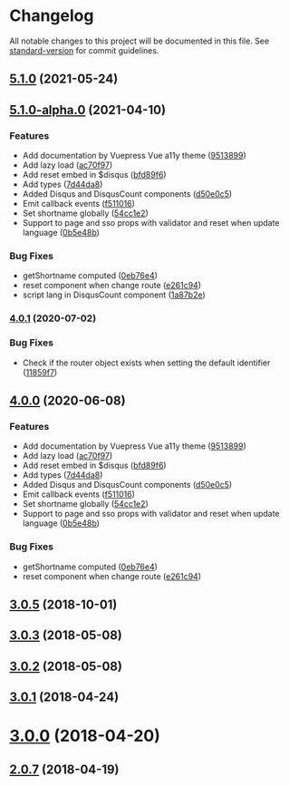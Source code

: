 # Changelog

All notable changes to this project will be documented in this file. See [standard-version](https://github.com/conventional-changelog/standard-version) for commit guidelines.

## [5.1.0](https://github.com/ktquez/vue-disqus/compare/v5.1.0-alpha.0...v5.1.0) (2021-05-24)

## [5.1.0-alpha.0](https://github.com/ktquez/vue-disqus/compare/v3.0.5...v5.1.0-alpha.0) (2021-04-10)


### Features

* Add documentation by Vuepress Vue a11y theme ([9513899](https://github.com/ktquez/vue-disqus/commit/95138994946f8e6b319d561b416c718c75f4f0ad))
* Add lazy load ([ac70f97](https://github.com/ktquez/vue-disqus/commit/ac70f97768fc20ea9dd5d3be8832275369a15353))
* Add reset embed in $disqus ([bfd89f6](https://github.com/ktquez/vue-disqus/commit/bfd89f65d6779e29940d938722713acfa50ba92f))
* Add types ([7d44da8](https://github.com/ktquez/vue-disqus/commit/7d44da87c9d98d758226099b0eb7c6b1ff865b2e))
* Added Disqus and DisqusCount components ([d50e0c5](https://github.com/ktquez/vue-disqus/commit/d50e0c54d5ad4c633c68924c4e9d0df1cee8d4af))
* Emit callback events ([f511016](https://github.com/ktquez/vue-disqus/commit/f5110169fbb00d25d8c00944670fd8ed561e5c5e))
* Set shortname globally ([54cc1e2](https://github.com/ktquez/vue-disqus/commit/54cc1e2c1baca5a587b058b0839a8f79e91925f7))
* Support to page and sso props with validator and reset when update language ([0b5e48b](https://github.com/ktquez/vue-disqus/commit/0b5e48ba3766c295cce4a0af5f73e8497851f028))


### Bug Fixes

* getShortname computed ([0eb76e4](https://github.com/ktquez/vue-disqus/commit/0eb76e45ed9b60cf36b3979b94a5500a6fed049e))
* reset component when change route ([e261c94](https://github.com/ktquez/vue-disqus/commit/e261c947018e5e5128a70e94cc0345ed086d54d0))
* script lang in DisqusCount component ([1a87b2e](https://github.com/ktquez/vue-disqus/commit/1a87b2e05569813dc185e50b4114d27540f929fc))

### [4.0.1](https://github.com/ktquez/vue-disqus/compare/v4.0.0...v4.0.1) (2020-07-02)


### Bug Fixes

* Check if the router object exists when setting the default identifier ([11859f7](https://github.com/ktquez/vue-disqus/commit/11859f7c41034dfbd656d0c84b4012a5776069d3))

## [4.0.0](https://github.com/ktquez/vue-disqus/compare/v3.0.5...v4.0.0) (2020-06-08)


### Features

* Add documentation by Vuepress Vue a11y theme ([9513899](https://github.com/ktquez/vue-disqus/commit/95138994946f8e6b319d561b416c718c75f4f0ad))
* Add lazy load ([ac70f97](https://github.com/ktquez/vue-disqus/commit/ac70f97768fc20ea9dd5d3be8832275369a15353))
* Add reset embed in $disqus ([bfd89f6](https://github.com/ktquez/vue-disqus/commit/bfd89f65d6779e29940d938722713acfa50ba92f))
* Add types ([7d44da8](https://github.com/ktquez/vue-disqus/commit/7d44da87c9d98d758226099b0eb7c6b1ff865b2e))
* Added Disqus and DisqusCount components ([d50e0c5](https://github.com/ktquez/vue-disqus/commit/d50e0c54d5ad4c633c68924c4e9d0df1cee8d4af))
* Emit callback events ([f511016](https://github.com/ktquez/vue-disqus/commit/f5110169fbb00d25d8c00944670fd8ed561e5c5e))
* Set shortname globally ([54cc1e2](https://github.com/ktquez/vue-disqus/commit/54cc1e2c1baca5a587b058b0839a8f79e91925f7))
* Support to page and sso props with validator and reset when update language ([0b5e48b](https://github.com/ktquez/vue-disqus/commit/0b5e48ba3766c295cce4a0af5f73e8497851f028))


### Bug Fixes

* getShortname computed ([0eb76e4](https://github.com/ktquez/vue-disqus/commit/0eb76e45ed9b60cf36b3979b94a5500a6fed049e))
* reset component when change route ([e261c94](https://github.com/ktquez/vue-disqus/commit/e261c947018e5e5128a70e94cc0345ed086d54d0))

<a name="3.0.5"></a>
## [3.0.5](https://github.com/ktquez/vue-disqus/compare/v3.0.4...v3.0.5) (2018-10-01)



<a name="3.0.3"></a>
## [3.0.3](https://github.com/ktquez/vue-disqus/compare/v3.0.2...v3.0.3) (2018-05-08)



<a name="3.0.2"></a>
## [3.0.2](https://github.com/ktquez/vue-disqus/compare/v3.0.1...v3.0.2) (2018-05-08)



<a name="3.0.1"></a>
## [3.0.1](https://github.com/ktquez/vue-disqus/compare/v3.0.0...v3.0.1) (2018-04-24)



<a name="3.0.0"></a>
# [3.0.0](https://github.com/ktquez/vue-disqus/compare/v2.0.7...v3.0.0) (2018-04-20)



<a name="2.0.7"></a>
## [2.0.7](https://github.com/ktquez/vue-disqus/compare/v2.0.6...v2.0.7) (2018-04-19)
